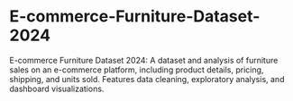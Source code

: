 # E-commerce-Furniture-Dataset-2024
E-commerce Furniture Dataset 2024: A dataset and analysis of furniture sales on an e-commerce platform, including product details, pricing, shipping, and units sold. Features data cleaning, exploratory analysis, and dashboard visualizations.
